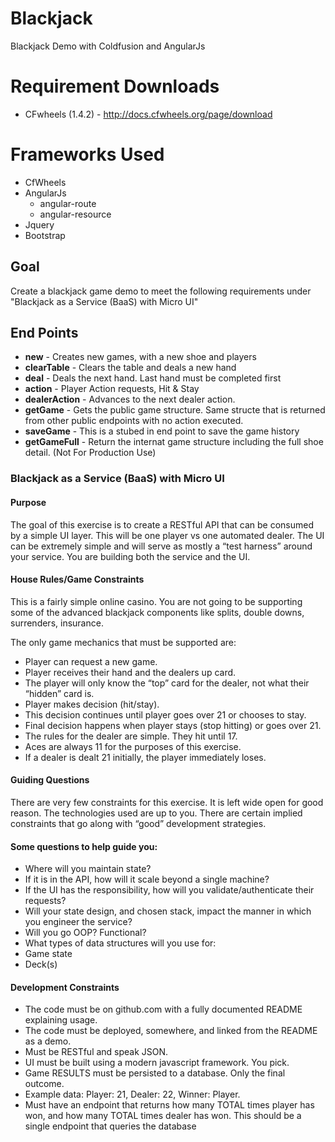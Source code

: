# Blackjack
Blackjack Demo with Coldfusion and AngularJs

# Requirement Downloads
- CFwheels (1.4.2) - http://docs.cfwheels.org/page/download

# Frameworks Used
- CfWheels
- AngularJs
	- angular-route
    - angular-resource
- Jquery
- Bootstrap


## Goal
Create a blackjack game demo to meet the following requirements under "Blackjack as a Service (BaaS) with Micro UI"

## End Points
- **new** - Creates new games, with a new shoe and players
- **clearTable** - Clears the table and deals a new hand
- **deal** - Deals the next hand. Last hand must be completed first
- **action** - Player Action requests, Hit & Stay
- **dealerAction** - Advances to the next dealer action.
- **getGame** - Gets the public game structure. Same structe that is returned from other public endpoints with no action executed.
- **saveGame** - This is a stubed in end point to save the game history
- **getGameFull** - Return the internat game structure including the full shoe detail. (Not For Production Use)

### Blackjack as a Service (BaaS) with Micro UI

#### Purpose
The goal of this exercise is to create a RESTful API that can be consumed by a simple UI layer. This will be one player vs one automated dealer. The UI can be extremely simple and will serve as mostly a “test harness” around your service. You are building both the service and the UI.

#### House Rules/Game Constraints
This is a fairly simple online casino. You are not going to be supporting some of the advanced blackjack components like splits, double downs, surrenders, insurance. 

The only game mechanics that must be supported are:
- Player can request a new game.
- Player receives their hand and the dealers up card.
- The player will only know the “top” card for the dealer, not what their “hidden” card is.
- Player makes decision (hit/stay).
- This decision continues until player goes over 21 or chooses to stay.
- Final decision happens when player stays (stop hitting) or goes over 21.
- The rules for the dealer are simple. They hit until 17. 
- Aces are always 11 for the purposes of this exercise.
- If a dealer is dealt 21 initially, the player immediately loses.

#### Guiding Questions
There are very few constraints for this exercise. It is left wide open for good reason. The technologies used are up to you. There are certain implied constraints that go along with “good” development strategies. 

#### Some questions to help guide you:
- Where will you maintain state? 
- If it is in the API, how will it scale beyond a single machine?
- If the UI has the responsibility, how will you validate/authenticate their requests?
- Will your state design, and chosen stack, impact the manner in which you engineer the service?
- Will you go OOP? Functional? 
- What types of data structures will you use for:
- Game state
- Deck(s)

#### Development Constraints
- The code must be on github.com with a fully documented README explaining usage.
- The code must be deployed, somewhere, and linked from the README as a demo.
- Must be RESTful and speak JSON.
- UI must be built using a modern javascript framework. You pick.
- Game RESULTS must be persisted to a database. Only the final outcome. 
- Example data: Player: 21, Dealer: 22, Winner: Player.
- Must have an endpoint that returns how many TOTAL times player has won, and how many TOTAL times dealer has won. This should be a single endpoint that queries the database